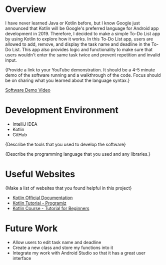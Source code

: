 # Overview

I have never learned Java or Kotlin before, but I know Google just announced that Kotlin will be Google's preferred language for Android app development in 2019. Therefore, I decided to make a simple To-Do List app by using Kotlin to explore how it works. In this To-Do List app, users are allowed to add, remove, and display the task name and deadline in the To-Do List. This app also provides logic and functionality to make sure that users wouldn't enter the same task twice and prevent repetition and invalid input.

{Provide a link to your YouTube demonstration.  It should be a 4-5 minute demo of the software running and a walkthrough of the code.  Focus should be on sharing what you learned about the language syntax.}

[Software Demo Video](http://youtube.link.goes.here)

# Development Environment

* IntelliJ IDEA
* Kotlin
* GitHub

{Describe the tools that you used to develop the software}

{Describe the programming language that you used and any libraries.}

# Useful Websites

{Make a list of websites that you found helpful in this project}
* [Kotlin Official Documentation](https://kotlinlang.org/)
* [Kotlin Tutorial - Programiz](https://www.programiz.com/kotlin-programming)
* [Kotlin Course - Tutorial for Beginners](https://www.youtube.com/watch?v=F9UC9DY-vIU)

# Future Work

* Allow users to edit task name and deadline
* Create a new class and store my functions into it
* Integrate my work with Android Studio so that it has a great user interface 